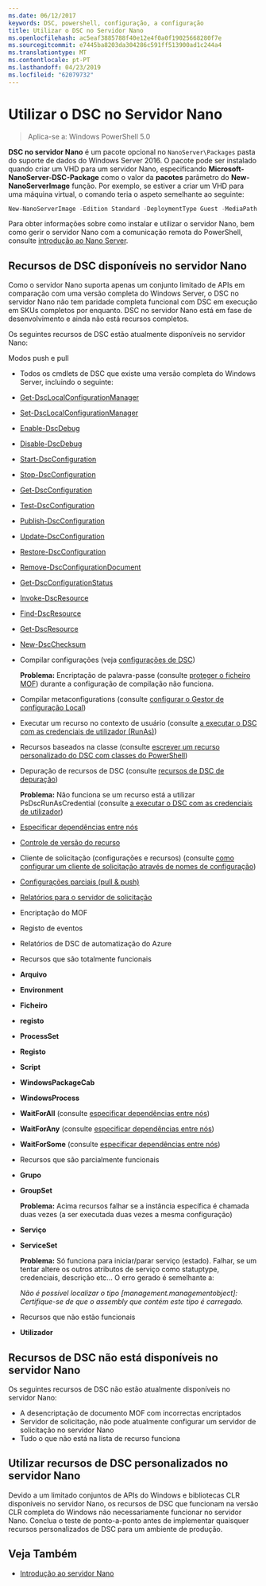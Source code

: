 ```yaml
---
ms.date: 06/12/2017
keywords: DSC, powershell, configuração, a configuração
title: Utilizar o DSC no Servidor Nano
ms.openlocfilehash: ac5eaf3885788f40e12e4f0a0f19025668280f7e
ms.sourcegitcommit: e7445ba8203da304286c591ff513900ad1c244a4
ms.translationtype: MT
ms.contentlocale: pt-PT
ms.lasthandoff: 04/23/2019
ms.locfileid: "62079732"
---
```

# <a name="using-dsc-on-nano-server"></a>Utilizar o DSC no Servidor Nano

> Aplica-se a: Windows PowerShell 5.0

**DSC no servidor Nano** é um pacote opcional no `NanoServer\Packages` pasta do suporte de dados do Windows Server 2016. O pacote pode ser instalado quando criar um VHD para um servidor Nano, especificando **Microsoft-NanoServer-DSC-Package** como o valor da **pacotes** parâmetro do **New-NanoServerImage**  função. Por exemplo, se estiver a criar um VHD para uma máquina virtual, o comando teria o aspeto semelhante ao seguinte:

```powershell
New-NanoServerImage -Edition Standard -DeploymentType Guest -MediaPath f:\ -BasePath .\Base -TargetPath .\Nano1\Nano.vhd -ComputerName Nano1 -Packages Microsoft-NanoServer-DSC-Package
```

Para obter informações sobre como instalar e utilizar o servidor Nano, bem como gerir o servidor Nano com a comunicação remota do PowerShell, consulte [introdução ao Nano Server](/windows-server/get-started/getting-started-with-nano-server).

## <a name="dsc-features-available-on-nano-server"></a>Recursos de DSC disponíveis no servidor Nano

Como o servidor Nano suporta apenas um conjunto limitado de APIs em comparação com uma versão completa do Windows Server, o DSC no servidor Nano não tem paridade completa funcional com DSC em execução em SKUs completos por enquanto. DSC no servidor Nano está em fase de desenvolvimento e ainda não está recursos completos.

Os seguintes recursos de DSC estão atualmente disponíveis no servidor Nano:

Modos push e pull

- Todos os cmdlets de DSC que existe uma versão completa do Windows Server, incluindo o seguinte:
- [Get-DscLocalConfigurationManager](/powershell/module/PSDesiredStateConfiguration/Get-DscLocalConfigurationManager)
- [Set-DscLocalConfigurationManager](/powershell/module/PSDesiredStateConfiguration/Set-DscLocalConfigurationManager)
- [Enable-DscDebug](/powershell/module/PSDesiredStateConfiguration/Enable-DscDebug)
- [Disable-DscDebug](/powershell/module/PSDesiredStateConfiguration/Disable-DscDebug)
- [Start-DscConfiguration](/powershell/module/psdesiredstateconfiguration/start-dscconfiguration)
- [Stop-DscConfiguration](/powershell/module/PSDesiredStateConfiguration/Stop-DscConfiguration)
- [Get-DscConfiguration](/powershell/module/PSDesiredStateConfiguration/Get-DscConfiguration)
- [Test-DscConfiguration](/powershell/module/psdesiredstateconfiguration/Test-DSCConfiguration)
- [Publish-DscConfiguration](/powershell/module/PSDesiredStateConfiguration/Publish-DscConfiguration)
- [Update-DscConfiguration](/powershell/module/PSDesiredStateConfiguration/Update-DscConfiguration)
- [Restore-DscConfiguration](/powershell/module/PSDesiredStateConfiguration/Restore-DscConfiguration)
- [Remove-DscConfigurationDocument](/powershell/module/PSDesiredStateConfiguration/Remove-DscConfigurationDocument)
- [Get-DscConfigurationStatus](/powershell/module/PSDesiredStateConfiguration/Get-DscConfigurationStatus)
- [Invoke-DscResource](/powershell/module/PSDesiredStateConfiguration/Invoke-DscResource)
- [Find-DscResource](https://technet.microsoft.com/en-us/library/mt517874.aspx)
- [Get-DscResource](/powershell/module/PSDesiredStateConfiguration/Get-DscResource)
- [New-DscChecksum](/powershell/module/PSDesiredStateConfiguration/New-DSCCheckSum)

- Compilar configurações (veja [configurações de DSC](../configurations/configurations.md))

  **Problema:** Encriptação de palavra-passe (consulte [proteger o ficheiro MOF](../pull-server/secureMOF.md)) durante a configuração de compilação não funciona.

- Compilar metaconfigurations (consulte [configurar o Gestor de configuração Local](../managing-nodes/metaConfig.md))

- Executar um recurso no contexto de usuário (consulte [a executar o DSC com as credenciais de utilizador (RunAs)](../configurations/runAsUser.md))

- Recursos baseados na classe (consulte [escrever um recurso personalizado do DSC com classes do PowerShell](../resources/authoringResourceClass.md))

- Depuração de recursos de DSC (consulte [recursos de DSC de depuração](../troubleshooting/debugResource.md))

  **Problema:** Não funciona se um recurso está a utilizar PsDscRunAsCredential (consulte [a executar o DSC com as credenciais de utilizador](../configurations/runAsUser.md))

- [Especificar dependências entre nós](../configurations/crossNodeDependencies.md)

- [Controle de versão do recurso](../configurations/sxsResource.md)

- Cliente de solicitação (configurações e recursos) (consulte [como configurar um cliente de solicitação através de nomes de configuração](../pull-server/pullClientConfigNames.md))

- [Configurações parciais (pull & push)](../pull-server/partialConfigs.md)

- [Relatórios para o servidor de solicitação](../pull-server/reportServer.md)

- Encriptação do MOF

- Registo de eventos

- Relatórios de DSC de automatização do Azure

- Recursos que são totalmente funcionais

- **Arquivo**
- **Environment**
- **Ficheiro**
- **registo**
- **ProcessSet**
- **Registo**
- **Script**
- **WindowsPackageCab**
- **WindowsProcess**
- **WaitForAll** (consulte [especificar dependências entre nós](../configurations/crossNodeDependencies.md))
- **WaitForAny** (consulte [especificar dependências entre nós](../configurations/crossNodeDependencies.md))
- **WaitForSome** (consulte [especificar dependências entre nós](../configurations/crossNodeDependencies.md))

- Recursos que são parcialmente funcionais
- **Grupo**
- **GroupSet**

  **Problema:** Acima recursos falhar se a instância específica é chamada duas vezes (a ser executada duas vezes a mesma configuração)

- **Serviço**
- **ServiceSet**

  **Problema:** Só funciona para iniciar/parar serviço (estado). Falhar, se um tentar altere os outros atributos de serviço como statuptype, credenciais, descrição etc... O erro gerado é semelhante a:

  *Não é possível localizar o tipo [management.managementobject]: Certifique-se de que o assembly que contém este tipo é carregado.*

- Recursos que não estão funcionais
- **Utilizador**

## <a name="dsc-features-not-available-on-nano-server"></a>Recursos de DSC não está disponíveis no servidor Nano

Os seguintes recursos de DSC não estão atualmente disponíveis no servidor Nano:

- A desencriptação de documento MOF com incorrectas encriptados
- Servidor de solicitação, não pode atualmente configurar um servidor de solicitação no servidor Nano
- Tudo o que não está na lista de recurso funciona

## <a name="using-custom-dsc-resources-on-nano-server"></a>Utilizar recursos de DSC personalizados no servidor Nano

Devido a um limitado conjuntos de APIs do Windows e bibliotecas CLR disponíveis no servidor Nano, os recursos de DSC que funcionam na versão CLR completa do Windows não necessariamente funcionar no servidor Nano.
Conclua o teste de ponto-a-ponto antes de implementar quaisquer recursos personalizados de DSC para um ambiente de produção.

## <a name="see-also"></a>Veja Também

- [Introdução ao servidor Nano](/windows-server/get-started/getting-started-with-nano-server)
